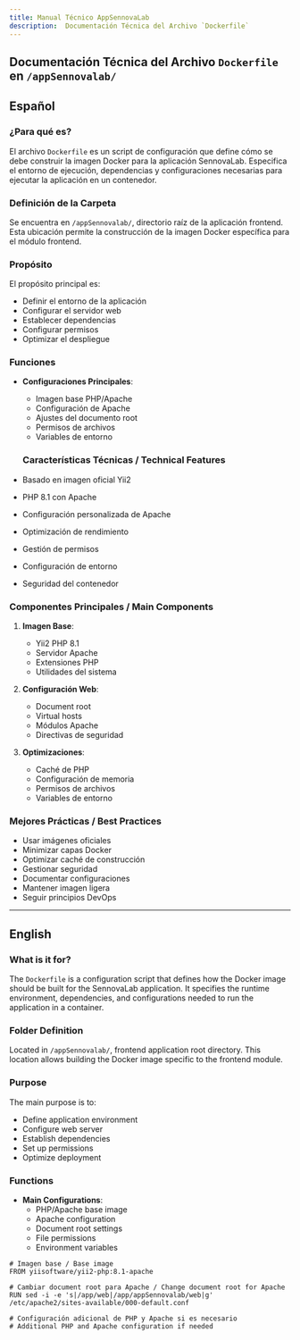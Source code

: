 ```yaml
---
title: Manual Técnico AppSennovaLab
description:  Documentación Técnica del Archivo `Dockerfile`
---
```


## Documentación Técnica del Archivo `Dockerfile` en `/appSennovalab/`

## Español

### ¿Para qué es?
El archivo `Dockerfile` es un script de configuración que define cómo se debe construir la imagen Docker para la aplicación SennovaLab. Especifica el entorno de ejecución, dependencias y configuraciones necesarias para ejecutar la aplicación en un contenedor.

### Definición de la Carpeta
Se encuentra en `/appSennovalab/`, directorio raíz de la aplicación frontend. Esta ubicación permite la construcción de la imagen Docker específica para el módulo frontend.

### Propósito
El propósito principal es:
- Definir el entorno de la aplicación
- Configurar el servidor web
- Establecer dependencias
- Configurar permisos
- Optimizar el despliegue

### Funciones
- **Configuraciones Principales**:
  - Imagen base PHP/Apache
  - Configuración de Apache
  - Ajustes del documento root
  - Permisos de archivos
  - Variables de entorno

  ### Características Técnicas / Technical Features
- Basado en imagen oficial Yii2
- PHP 8.1 con Apache
- Configuración personalizada de Apache
- Optimización de rendimiento
- Gestión de permisos
- Configuración de entorno
- Seguridad del contenedor

### Componentes Principales / Main Components
1. **Imagen Base**:
   - Yii2 PHP 8.1
   - Servidor Apache
   - Extensiones PHP
   - Utilidades del sistema

2. **Configuración Web**:
   - Document root
   - Virtual hosts
   - Módulos Apache
   - Directivas de seguridad

3. **Optimizaciones**:
   - Caché de PHP
   - Configuración de memoria
   - Permisos de archivos
   - Variables de entorno

### Mejores Prácticas / Best Practices
- Usar imágenes oficiales
- Minimizar capas Docker
- Optimizar caché de construcción
- Gestionar seguridad
- Documentar configuraciones
- Mantener imagen ligera
- Seguir principios DevOps

---

## English

### What is it for?
The `Dockerfile` is a configuration script that defines how the Docker image should be built for the SennovaLab application. It specifies the runtime environment, dependencies, and configurations needed to run the application in a container.

### Folder Definition
Located in `/appSennovalab/`, frontend application root directory. This location allows building the Docker image specific to the frontend module.

### Purpose
The main purpose is to:
- Define application environment
- Configure web server
- Establish dependencies
- Set up permissions
- Optimize deployment

### Functions
- **Main Configurations**:
  - PHP/Apache base image
  - Apache configuration
  - Document root settings
  - File permissions
  - Environment variables

```dockerfile:appSennovalab/Dockerfile
# Imagen base / Base image
FROM yiisoftware/yii2-php:8.1-apache

# Cambiar document root para Apache / Change document root for Apache
RUN sed -i -e 's|/app/web|/app/appSennovalab/web|g' /etc/apache2/sites-available/000-default.conf

# Configuración adicional de PHP y Apache si es necesario
# Additional PHP and Apache configuration if needed
```






